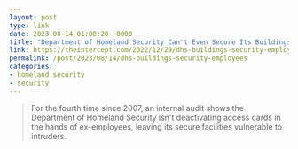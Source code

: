 ```yaml
---
layout: post
type: link
date: 2023-08-14 01:00:20 -0000
title: "Department of Homeland Security Can't Even Secure Its Buildings Against People It Fired"
link: https://theintercept.com/2022/12/29/dhs-buildings-security-employees/
permalink: /post/2023/08/14/dhs-buildings-security-employees
categories: 
- homeland security
- security
---
```

<blockquote>For the fourth time since 2007, an internal audit shows the Department of Homeland Security isn't deactivating access cards in the hands of ex-employees, leaving its secure facilities vulnerable to intruders.</blockquote>
